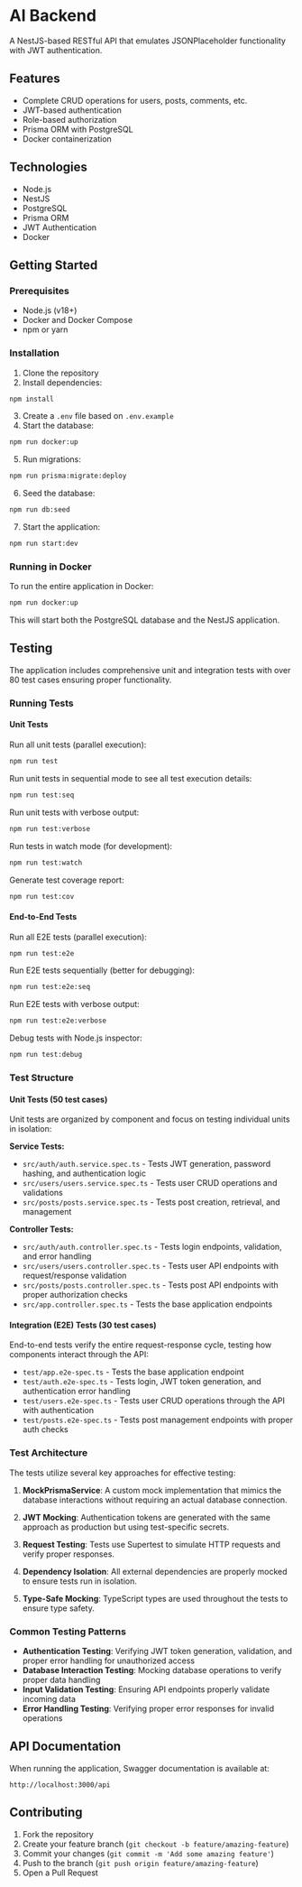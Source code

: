 # AI Backend

A NestJS-based RESTful API that emulates JSONPlaceholder functionality with JWT authentication.

## Features

- Complete CRUD operations for users, posts, comments, etc.
- JWT-based authentication
- Role-based authorization
- Prisma ORM with PostgreSQL
- Docker containerization

## Technologies

- Node.js
- NestJS
- PostgreSQL
- Prisma ORM
- JWT Authentication
- Docker

## Getting Started

### Prerequisites

- Node.js (v18+)
- Docker and Docker Compose
- npm or yarn

### Installation

1. Clone the repository
2. Install dependencies:

```bash
npm install
```

3. Create a `.env` file based on `.env.example`
4. Start the database:

```bash
npm run docker:up
```

5. Run migrations:

```bash
npm run prisma:migrate:deploy
```

6. Seed the database:

```bash
npm run db:seed
```

7. Start the application:

```bash
npm run start:dev
```

### Running in Docker

To run the entire application in Docker:

```bash
npm run docker:up
```

This will start both the PostgreSQL database and the NestJS application.

## Testing

The application includes comprehensive unit and integration tests with over 80 test cases ensuring proper functionality.

### Running Tests

#### Unit Tests

Run all unit tests (parallel execution):

```bash
npm run test
```

Run unit tests in sequential mode to see all test execution details:

```bash
npm run test:seq
```

Run unit tests with verbose output:

```bash
npm run test:verbose
```

Run tests in watch mode (for development):

```bash
npm run test:watch
```

Generate test coverage report:

```bash
npm run test:cov
```

#### End-to-End Tests

Run all E2E tests (parallel execution):

```bash
npm run test:e2e
```

Run E2E tests sequentially (better for debugging):

```bash
npm run test:e2e:seq
```

Run E2E tests with verbose output:

```bash
npm run test:e2e:verbose
```

Debug tests with Node.js inspector:

```bash
npm run test:debug
```

### Test Structure

#### Unit Tests (50 test cases)

Unit tests are organized by component and focus on testing individual units in isolation:

**Service Tests:**

- `src/auth/auth.service.spec.ts` - Tests JWT generation, password hashing, and authentication logic
- `src/users/users.service.spec.ts` - Tests user CRUD operations and validations
- `src/posts/posts.service.spec.ts` - Tests post creation, retrieval, and management

**Controller Tests:**

- `src/auth/auth.controller.spec.ts` - Tests login endpoints, validation, and error handling
- `src/users/users.controller.spec.ts` - Tests user API endpoints with request/response validation
- `src/posts/posts.controller.spec.ts` - Tests post API endpoints with proper authorization checks
- `src/app.controller.spec.ts` - Tests the base application endpoints

#### Integration (E2E) Tests (30 test cases)

End-to-end tests verify the entire request-response cycle, testing how components interact through the API:

- `test/app.e2e-spec.ts` - Tests the base application endpoint
- `test/auth.e2e-spec.ts` - Tests login, JWT token generation, and authentication error handling
- `test/users.e2e-spec.ts` - Tests user CRUD operations through the API with authentication
- `test/posts.e2e-spec.ts` - Tests post management endpoints with proper auth checks

### Test Architecture

The tests utilize several key approaches for effective testing:

1. **MockPrismaService**: A custom mock implementation that mimics the database interactions without requiring an actual database connection.

2. **JWT Mocking**: Authentication tokens are generated with the same approach as production but using test-specific secrets.

3. **Request Testing**: Tests use Supertest to simulate HTTP requests and verify proper responses.

4. **Dependency Isolation**: All external dependencies are properly mocked to ensure tests run in isolation.

5. **Type-Safe Mocking**: TypeScript types are used throughout the tests to ensure type safety.

### Common Testing Patterns

- **Authentication Testing**: Verifying JWT token generation, validation, and proper error handling for unauthorized access
- **Database Interaction Testing**: Mocking database operations to verify proper data handling
- **Input Validation Testing**: Ensuring API endpoints properly validate incoming data
- **Error Handling Testing**: Verifying proper error responses for invalid operations

## API Documentation

When running the application, Swagger documentation is available at:

```
http://localhost:3000/api
```

## Contributing

1. Fork the repository
2. Create your feature branch (`git checkout -b feature/amazing-feature`)
3. Commit your changes (`git commit -m 'Add some amazing feature'`)
4. Push to the branch (`git push origin feature/amazing-feature`)
5. Open a Pull Request
